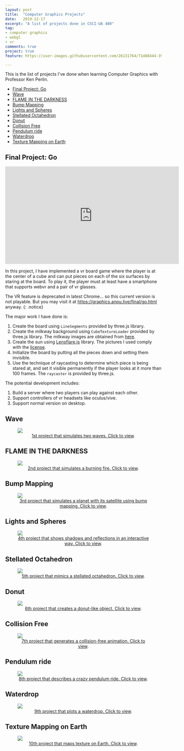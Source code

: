 ```yaml
---
layout: post
title:  "Computer Graphics Projects"
date:   2019-12-17
excerpt: "A list of projects done in CSCI-UA 480"
tag:
- computer graphics
- webgl
- vr
comments: true
project: true
feature: https://user-images.githubusercontent.com/26131764/71408444-39275a00-2679-11ea-950f-f28ea7eaa948.png

---
```


This is the list of projects I've done when learning Computer Graphics with Professor Ken Perlin.

- [Final Project: Go](#final-project-go)
- [Wave](#wave)
- [FLAME IN THE DARKNESS](#flame-in-the-darkness)
- [Bump Mapping](#bump-mapping)
- [Lights and Spheres](#lights-and-spheres)
- [Stellated Octahedron](#stellated-octahedron)
- [Donut](#donut)
- [Collision Free](#collision-free)
- [Pendulum ride](#pendulum-ride)
- [Waterdrop](#waterdrop)
- [Texture Mapping on Earth](#texture-mapping-on-earth)

## Final Project: Go

<iframe width="560" height="315" src="https://www.youtube.com/embed/1zw4XugF11o" frameborder="0"> </iframe>

In this project, I have implemented a vr board game where the player is at the center of a cube and can put pieces on each of the six surfaces by staring at the board. To play it, the player must at least have a smartphone that supports webvr and a pair of vr glasses.

The VR feature is deprecated in latest Chrome... so this current version is not playable. But you may visit it at <https://graphics.anpu.live/final/go.html> anyway.
{: .notice}

The major work I have done is:

1. Create the board using `LineSegments` provided by three.js library.
2. Create the milkway background using `CubeTextureLoader` provided by three.js library. The milkway images are obtained from [here](https://github.com/mrdoob/three.js/tree/master/examples/textures/cube/MilkyWay).
3. Create the sun using [Lensflare.js](https://github.com/mrdoob/three.js/blob/master/examples/js/objects/Lensflare.js) library. The pictures I used comply with the [license](https://cims.nyu.edu/~al4902/final/textures/lensflare/LICENSE.txt).
4. Initialize the board by putting all the pieces down and setting them invisible.
5. Use the technique of raycasting to determine which piece is being stared at, and set it visible permanently if the player looks at it more than 100 frames. The `raycaster` is provided by three.js.

The potential development includes:

1. Build a server where two players can play against each other.
2. Support controllers of vr headsets like oculus/vive.
3. Support normal version on desktop.

## Wave

<figure>
	<a href="https://graphics.anpu.live/shader1"><img src="https://user-images.githubusercontent.com/26131764/71409053-2ada3d80-267b-11ea-94c9-ba71dbc1811c.png"></a>
    <center>
	<figcaption><a href="https://graphics.anpu.live/shader1" title="">1st project that simulates two waves. Click to view</a>.</figcaption>
    </center>
</figure>

## FLAME IN THE DARKNESS

<figure>
	<a href="https://graphics.anpu.live/shader2"><img src="https://user-images.githubusercontent.com/26131764/71408874-a25b9d00-267a-11ea-9ad9-4103e5c1a3b3.png"></a>
    <center>
	<figcaption><a href="https://graphics.anpu.live/shader2" title="">2nd project that simulates a burning fire. Click to view</a>.</figcaption>
    </center>
</figure>

## Bump Mapping

<figure>
	<a href="https://graphics.anpu.live/shader3"><img src="https://user-images.githubusercontent.com/26131764/71410278-8e666a00-267f-11ea-8102-b5ba31fd2541.png"></a>
    <center>
	<figcaption><a href="https://graphics.anpu.live/shader3" title="">3rd project that simulates a planet with its satellite using bump mapping. Click to view</a>.</figcaption>
    </center>
</figure>

## Lights and Spheres

<figure>
	<a href="https://graphics.anpu.live/shader4"><img src="https://user-images.githubusercontent.com/26131764/71410380-059bfe00-2680-11ea-9f22-66fb58108ba5.png"></a>
    <center>
	<figcaption><a href="https://graphics.anpu.live/shader4" title="">4th project that shows shadows and reflections in an interactive way. Click to view</a>.</figcaption>
    </center>
</figure>

## Stellated Octahedron

<figure>
	<a href="https://graphics.anpu.live/shader5"><img src="https://user-images.githubusercontent.com/26131764/71410470-56135b80-2680-11ea-9d80-b6f58568e5af.png"></a>
    <center>
	<figcaption><a href="https://graphics.anpu.live/shader5" title="">5th project that mimics a stellated octahedron. Click to view</a>.</figcaption>
    </center>
</figure>

## Donut

<figure>
	<a href="https://graphics.anpu.live/shader6"><img src="https://user-images.githubusercontent.com/26131764/71414199-c033fc80-2690-11ea-90ce-03740b8d65aa.png"></a>
    <center>
	<figcaption><a href="https://graphics.anpu.live/shader6" title="">6th project that creates a donut-like object. Click to view</a>.</figcaption>
    </center>
</figure>

## Collision Free

<figure>
	<a href="https://graphics.anpu.live/shader7"><img src="https://user-images.githubusercontent.com/26131764/71414286-26208400-2691-11ea-9fd8-4d5fc517e343.png"></a>
    <center>
	<figcaption><a href="https://graphics.anpu.live/shader7" title="">7th project that generates a collision-free animation. Click to view</a>.</figcaption>
    </center>
</figure>

## Pendulum ride

<figure>
	<a href="https://graphics.anpu.live/shader8"><img src="https://user-images.githubusercontent.com/26131764/71414311-50724180-2691-11ea-9b71-e658692c2ea4.png"></a>
    <center>
	<figcaption><a href="https://graphics.anpu.live/shader8" title="">8th project that describes a crazy pendulum ride. Click to view</a>.</figcaption>
    </center>
</figure>

## Waterdrop

<figure>
	<a href="https://graphics.anpu.live/shader9"><img src="https://user-images.githubusercontent.com/26131764/71414564-7f3ce780-2692-11ea-97d8-b81fab0a718a.png"></a>
    <center>
	<figcaption><a href="https://graphics.anpu.live/shader9" title="">9th project that plots a waterdrop. Click to view</a>.</figcaption>
    </center>
</figure>

## Texture Mapping on Earth

<figure>
	<a href="https://graphics.anpu.live/shader10"><img src="https://user-images.githubusercontent.com/26131764/71414665-ebb7e680-2692-11ea-9723-772eeded085a.png"></a>
    <center>
	<figcaption><a href="https://graphics.anpu.live/shader10" title="">10th project that maps texture on Earth. Click to view</a>.</figcaption>
    </center>
</figure>
